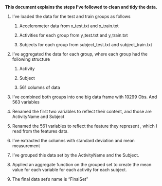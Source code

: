 **This document explains the steps I’ve followed to clean and tidy the data.**

1.  I’ve loaded the data for the test and train groups as follows

    1.  Accelerometer data from x_test.txt and x_train.txt

    2.  Activities for each group from y_test.txt and y_train.txt

    3.  Subjects for each group from subject_test.txt and subject_train.txt

2.  I’ve aggregated the data for each group, where each group had the following
    structure

    1.  Activity

    2.  Subject

    3.  561 columns of data

3.  I’ve combined both groups into one big data frame with 10299 Obs. And 563
    variables

4.  Renamed the first two variables to reflect their content, and those are
    ActivityName and Subject

5.  Renamed the 561 variables to reflect the feature they represent , which I
    read from the features data.

6.  I’ve extracted the columns with standard deviation and mean measurement

7.  I’ve grouped this data set by the ActivityName and the Subject.

8.  Applied an aggregate function on the grouped set to create the mean value
    for each variable for each activity for each subject.

9.  The final data set’s name is “FinalSet”
